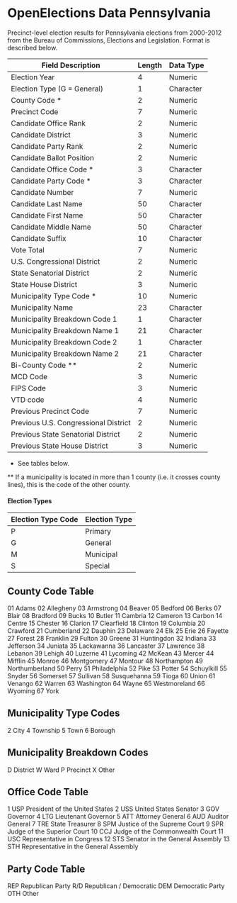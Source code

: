 OpenElections Data Pennsylvania
================================

Precinct-level election results for Pennsylvania elections from 2000-2012 from the Bureau of Commissions, Elections and Legislation. Format is described below.

| Field Description    |  Length | Data Type |
|---|---|---|
| Election Year  |  4 |  Numeric |
| Election Type (G = General) | 1  | Character |
| County Code *  | 2  | Numeric |
| Precinct Code | 7 | Numeric |
| Candidate Office Rank	| 2 | Numeric |
| Candidate District | 3 | Numeric |
| Candidate Party Rank | 2 | Numeric |
| Candidate Ballot Position | 2 | Numeric |
| Candidate Office Code * | 3 | Character |
| Candidate Party Code * | 3 | Character |
| Candidate Number | 7 | Numeric |
| Candidate Last Name | 50 | Character |
| Candidate First Name | 50 | Character |
| Candidate Middle Name	| 50 | Character |
| Candidate Suffix | 10 | Character |
| Vote Total | 7 | Numeric |
| U.S. Congressional District | 2 | Numeric |
| State Senatorial District | 2 | Numeric |
| State House District | 3 | Numeric |
| Municipality Type Code * | 10 | Numeric |
| Municipality Name | 23 | Character |
| Municipality Breakdown Code 1 | 1 | Character |
| Municipality Breakdown Name 1 | 21 | Character |
| Municipality Breakdown Code 2	| 1 | Character |
| Municipality Breakdown Name 2	| 21 | Character |
| Bi-County Code **	| 2 | Numeric |
| MCD Code | 3 | Numeric |
| FIPS Code | 3 | Numeric |
| VTD code | 4 | Numeric |
| Previous Precinct Code | 7 | Numeric |
| Previous U.S. Congressional District | 2 | Numeric |
| Previous State Senatorial District | 2 | Numeric |
| Previous State House District | 3 | Numeric |


* See tables below.

** If a municipality is located in more than 1 county (i.e. it crosses county lines), this is the code of the other county.

#### Election Types

| Election Type Code | Election Type |
|---|---|
| P | Primary |
| G | General | 
| M | Municipal |
| S | Special |


County Code Table
-----------------
01 Adams
02 Allegheny
03 Armstrong
04 Beaver
05 Bedford
06 Berks
07 Blair
08 Bradford
09 Bucks
10 Butler
11 Cambria
12 Cameron
13 Carbon
14 Centre
15 Chester
16 Clarion
17 Clearfield
18 Clinton
19 Columbia
20 Crawford
21 Cumberland
22 Dauphin
23 Delaware
24 Elk
25 Erie
26 Fayette
27 Forest
28 Franklin
29 Fulton
30 Greene
31 Huntingdon
32 Indiana
33 Jefferson
34 Juniata
35 Lackawanna
36 Lancaster
37 Lawrence
38 Lebanon
39 Lehigh
40 Luzerne
41 Lycoming
42 McKean
43 Mercer
44 Mifflin
45 Monroe
46 Montgomery
47 Montour
48 Northampton
49 Northumberland
50 Perry
51 Philadelphia
52 Pike
53 Potter
54 Schuylkill
55 Snyder
56 Somerset
57 Sullivan
58 Susquehanna
59 Tioga
60 Union
61 Venango
62 Warren
63 Washington
64 Wayne
65 Westmoreland
66 Wyoming
67 York


Municipality Type Codes
-----------------------
2 City
4 Township
5 Town
6 Borough


Municipality Breakdown Codes
----------------------------
D District
W Ward
P Precinct
X Other


Office Code Table
------------------------------------------------------------
 1 USP President of the United States
 2 USS United States Senator
 3 GOV Governor
 4 LTG Lieutenant Governor
 5 ATT Attorney General
 6 AUD Auditor General
 7 TRE State Treasurer
 8 SPM Justice of the Supreme Court
 9 SPR Judge of the Superior Court
10 CCJ Judge of the Commonwealth Court
11 USC Representative in Congress
12 STS Senator in the General Assembly
13 STH Representative in the General Assembly

Party Code Table
--------------------------
REP  Republican Party
R/D  Republican / Democratic
DEM  Democratic Party
OTH  Other


